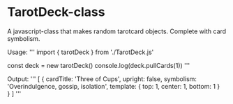 # TarotDeck-class
A javascript-class that makes random tarotcard objects. Complete with card symbolism.

Usage:
'''
import { tarotDeck } from './TarotDeck.js'

const deck = new tarotDeck()
console.log(deck.pullCards(1))
'''

Output:
'''
[
  {
    cardTitle: 'Three of Cups',
    upright: false,
    symbolism: 'Overindulgence, gossip, isolation',
    template: { top: 1, center: 1, bottom: 1 }     
  }
]
'''
